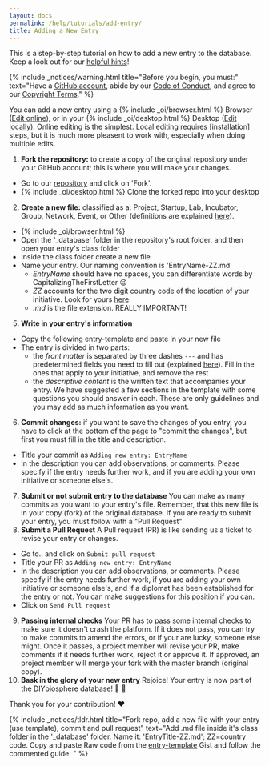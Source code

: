 ```yaml
---
layout: docs
permalink: /help/tutorials/add-entry/
title: Adding a New Entry
---
```


This is a step-by-step tutorial on how to add a new entry to the database. Keep a look out for our [helpful hints]!

{% include _notices/warning.html title="Before you begin, you must:" text="Have a [GitHub account](https://github.com/join), abide by our [Code of Conduct](http://sphere.diybio.org/about/coc/), and agree to our [Copyright Terms](http://sphere.diybio.org/about/copyright/license/)." %}



You can add a new entry using a {% include _oi/browser.html %} Browser ([Edit online](#edit-online)), or in your {% include _oi/desktop.html %} Desktop ([Edit locally](#edit-locally)). Online editing is the simplest. Local editing requires [installation] steps, but it is much more pleasent to work with, especially when doing multiple edits.


1. **Fork the repository:** to create a copy of the original repository under your GitHub account; this is where you will make your changes.
  - Go to our [repository] and click on 'Fork'.
  - {% include _oi/desktop.html %} Clone the forked repo into your desktop
2. **Create a new file:** classified as a: Project, Startup, Lab, Incubator, Group, Network, Event, or Other (definitions are explained [here][1]).
  - {% include _oi/browser.html %}
  - Open the '_database'  folder in the repository's root folder, and then open your entry's class folder
  - Inside the class folder create a new file
  - Name your entry. Our naming convention is 'EntryName-ZZ.md'
    - _EntryName_ should have no spaces, you can differentiate words by CapitalizingTheFirstLetter :wink:
    - _ZZ_ accounts for the two digit country code of the location of your initiative. Look for yours [here][2]
    - _.md_ is the file extension. REALLY IMPORTANT!
5. **Write in your entry's information**
  - Copy the following entry-template and paste in your new file
  - The entry is divided in two parts:
    - the _front matter_ is separated by three dashes `---` and has predetermined fields you need to fill out (explained [here][3]). Fill in the ones that apply to your initiative, and remove the rest
    - the _descriptive content_ is the written text that accompanies your entry. We have suggested a few sections in the template with some questions you should answer in each. These are only guidelines and you may add as much information as you want.
6. **Commit changes:** if you want to save the changes of you entry, you have to click at the bottom of the page to "commit the changes", but first you must fill in the title and description.
  - Title your commit as `Adding new entry: EntryName`
  - In the description you can add observations, or comments. Please specify if the entry needs further work, and if you are adding your own initiative or someone else's.
7. **Submit or not submit entry to the database**
You can make as many commits as you want to your entry's file. Remember, that this new file is in your copy (fork) of the original database. If you are ready to submit your entry, you must follow with a "Pull Request"
8. **Submit a Pull Request**
A Pull request (PR) is like sending us a ticket to revise your entry or changes.
  - Go to.. and click on `Submit pull request`
  - Title your PR as `Adding new entry: EntryName`
  - In the description you can add observations, or comments. Please specify if the entry needs further work, if you are adding your own initiative or someone else's, and if a diplomat has been established for the entry or not. You can make suggestions for this position if you can.
  - Click on `Send Pull request`
9. **Passing internal checks**
Your PR has to pass some internal checks to make sure it doesn't crash the platform. If it does not pass, you can try to make commits to amend the errors, or if your are lucky, someone else might.
Once it passes, a project member will revise your PR, make comments if it needs further work, reject it or approve it.
If approved, an project member will merge your fork with the master branch (original copy).
10. **Bask in the glory of your new entry**
Rejoice! Your entry is now part of the DIYbiosphere database! :clap: :clap:

Thank you for your contribution! :heart:





{% include _notices/tldr.html title="Fork repo, add a new file with your entry (use template), commit and pull request" text="Add .md file inside it's class folder in the '\_database' folder. Name it: 'EntryTitle-ZZ.md'; ZZ=country code. Copy and paste Raw code from the [entry-template](https://gist.github.com/ahuacatl/954444c7f15a27190b0fd52e0021a58c) Gist and follow the commented guide. " %}







[helpful hints]: /help/hints/
[repository]: https://github.com/DIYbiosphere/sphere.dir
[1]: #
[2]: #
[3]: #
